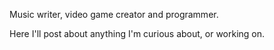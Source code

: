 Music writer, video game creator and programmer. 

Here I'll post about anything I'm curious about, or working on. 

